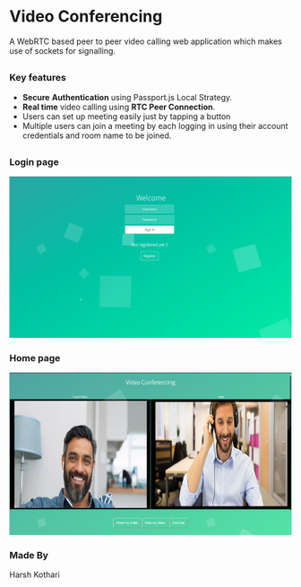 # Video Conferencing
A WebRTC based peer to peer video calling web application which makes use of sockets for signalling.
##
### Key features
 - **Secure** **Authentication** using Passport.js Local Strategy.
 - **Real time** video calling using **RTC Peer Connection**.
 - Users can set up meeting easily just by tapping a button
 - Multiple users can join a meeting by each logging in using their account credentials and room name to be joined.
##

### Login page
<img width="1000" position="relative" src="snapshot/login.png" /> 

### Home page
<img width="1000" src="snapshot/call.png" /> 

### Made By
 Harsh Kothari
